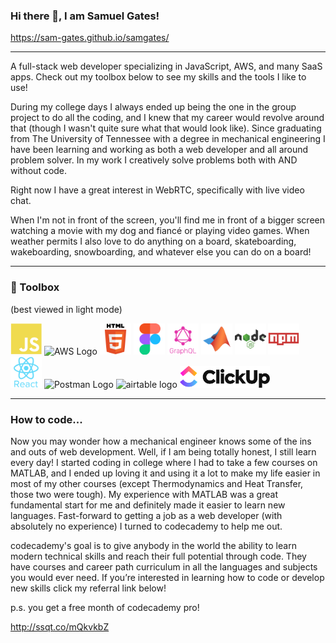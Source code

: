 ### Hi there 👋, I am Samuel Gates! 
https://sam-gates.github.io/samgates/

---

A full-stack web developer specializing in JavaScript, AWS, and many SaaS apps. Check out my toolbox below to see my skills and the tools I like to use! 

During my college days I always ended up being the one in the group project to do all the coding, and I knew that my career would revolve around that (though I wasn't quite sure what that would look like). Since graduating from The University of Tennessee with a degree in mechanical engineering I have been learning and working as both a web developer and all around problem solver. In my work I creatively solve problems both with AND without code. 

Right now I have a great interest in WebRTC, specifically with live video chat. 

When I'm not in front of the screen, you'll find me in front of a bigger screen watching a movie with my dog and fiancé or playing video games. When weather permits I also love to do anything on a board, skateboarding, wakeboarding, snowboarding, and whatever else you can do on a board!

---

### 🧰 Toolbox 
(best viewed in light mode)

<img src="https://github.com/devicons/devicon/blob/master/icons/javascript/javascript-plain.svg" alt="JavaScript logo" width="50" height="50" /> <img src="https://upload.wikimedia.org/wikipedia/commons/9/93/Amazon_Web_Services_Logo.svg" alt="AWS Logo" width="50" height="50" /> <img src="https://github.com/devicons/devicon/blob/master/icons/html5/html5-original-wordmark.svg" alt="html5 logo" height="50" width="50" /> <img src="https://github.com/devicons/devicon/blob/master/icons/figma/figma-original.svg" alt="Figma logo" height="50" width="50" /> <img src="https://github.com/devicons/devicon/blob/master/icons/graphql/graphql-plain-wordmark.svg" alt="GraphQL logo" height="50" width="50" /> <img src="https://github.com/devicons/devicon/blob/master/icons/matlab/matlab-original.svg" alt="Matlab logo" height="50" width="50" /> <img src="https://github.com/devicons/devicon/blob/master/icons/nodejs/nodejs-original-wordmark.svg" alt="node.js logo" height="50" width="50" /> <img src="https://github.com/devicons/devicon/blob/master/icons/npm/npm-original-wordmark.svg" alt="npm logo" height="50" width="50" /> <img src="https://github.com/devicons/devicon/blob/master/icons/react/react-original-wordmark.svg" alt="React logo" height="50" width="50" /> <img src="https://www.postman.com/assets/logos/postman-logo-stacked.svg" alt="Postman Logo" height="50" /> 
<img src="https://upload.wikimedia.org/wikipedia/commons/4/4b/Airtable_Logo.svg" alt="airtable logo" height="35"  /> <img src="https://github.com/sam-gates/sam-gates/blob/main/logo-color.svg" alt="ClickUp logo" height="35" />

---

### How to code...

Now you may wonder how a mechanical engineer knows some of the ins and outs of web development. Well, if I am being totally honest, I still learn every day! I started coding in college where I had to take a few courses on MATLAB, and I ended up loving it and using it a lot to make my life easier in most of my other courses (except Thermodynamics and Heat Transfer, those two were tough). My experience with MATLAB was a great fundamental start for me and definitely made it easier to learn new languages. Fast-forward to getting a job as a web developer (with absolutely no experience) I turned to codecademy to help me out. 

codecademy's goal is to give anybody in the world the ability to learn modern technical skills and reach their full potential through code. They have courses and career path curriculum in all the languages and subjects you would ever need. If you’re interested in learning how to code or develop new skills click my referral link below!

p.s. you get a free month of codecademy pro!

http://ssqt.co/mQkvkbZ
